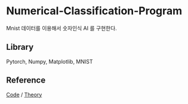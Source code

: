 # Numerical-Classification-Program   
Mnist 데이터를 이용해서 숫자인식 AI 를 구현한다.
   
## Library   
Pytorch, Numpy, Matplotlib, MNIST

## Reference
[Code](https://blog-st.tistory.com/entry/MNIST-with-Pytorch)
 / 
[Theory](http://www.gisdeveloper.co.kr/?p=7755)
